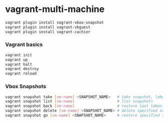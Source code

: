 vagrant-multi-machine
=====================

``` bash
vagrant plugin install vagrant-vbox-snapshot
vagrant plugin install vagrant-vbguest
vagrant plugin install vagrant-cachier
```
### Vagrant basics

``` bash
vagrant init
vagrant up
vagrant halt
vagrant destroy
vagrant reload
```


### Vbox Snapshots

``` bash 
vagrant snapshot take [vm-name] <SNAPSHOT_NAME>   # take snapshot, labeled by NAME
vagrant snapshot list [vm-name]                   # list snapshots
vagrant snapshot back [vm-name]                   # restore last taken snapshot
vagrant snapshot delete [vm-name] <SNAPSHOT_NAME> # delete specified snapshot
vagrant snapshot go [vm-name] <SNAPSHOT_NAME>     # restore specified snapshot
```


